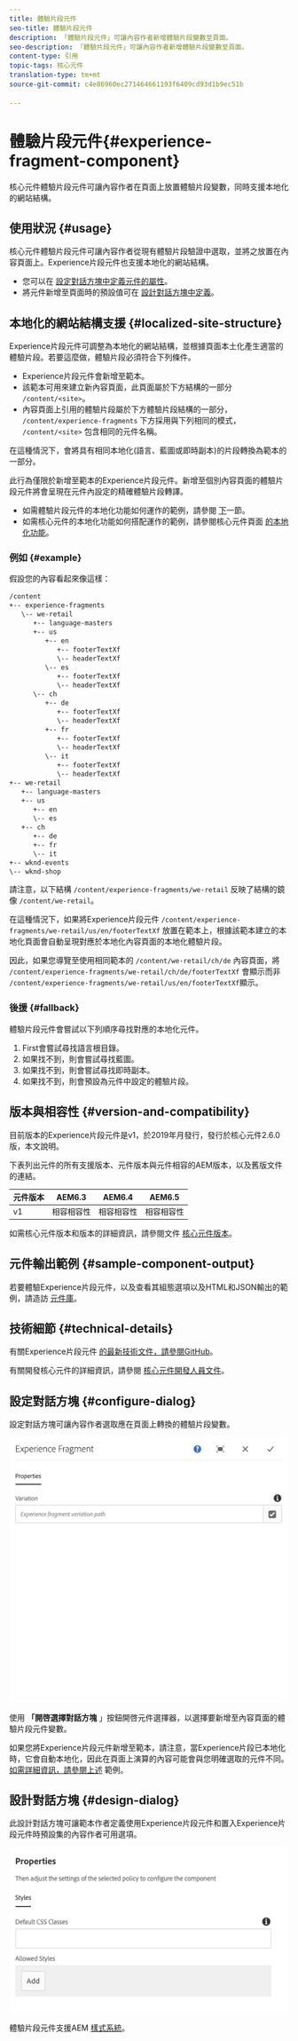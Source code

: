 ```yaml
---
title: 體驗片段元件
seo-title: 體驗片段元件
description: 「體驗片段元件」可讓內容作者新增體驗片段變數至頁面。
seo-description: 「體驗片段元件」可讓內容作者新增體驗片段變數至頁面。
content-type: 引用
topic-tags: 核心元件
translation-type: tm+mt
source-git-commit: c4e86960ec271464661193f6409cd93d1b9ec51b

---
```



# 體驗片段元件{#experience-fragment-component}

核心元件體驗片段元件可讓內容作者在頁面上放置體驗片段變數，同時支援本地化的網站結構。

## 使用狀況 {#usage}

核心元件體驗片段元件可讓內容作者從現有體驗片段驗證中選取，並將之放置在內容頁面上。Experience片段元件也支援本地化的網站結構。

* 您可以在 [設定對話方塊中定義元件的屬性](#configure-dialog)。
* 將元件新增至頁面時的預設值可在 [設計對話方塊中定義](#design-dialog)。

## 本地化的網站結構支援 {#localized-site-structure}

Experience片段元件可調整為本地化的網站結構，並根據頁面本土化產生適當的體驗片段。若要這麼做，體驗片段必須符合下列條件。

* Experience片段元件會新增至範本。
* 該範本可用來建立新內容頁面，此頁面屬於下方結構的一部分 `/content/<site>`。
* 內容頁面上引用的體驗片段屬於下方體驗片段結構的一部分， `/content/experience-fragments` 下方採用與下列相同的模式， `/content/<site>` 包含相同的元件名稱。

在這種情況下，會將具有相同本地化(語言、藍圖或即時副本)的片段轉換為範本的一部分。

此行為僅限於新增至範本的Experience片段元件。新增至個別內容頁面的體驗片段元件將會呈現在元件內設定的精確體驗片段轉譯。

* 如需體驗片段元件的本地化功能如何運作的範例，請參閱 [下](#example)一節。
* 如需核心元件的本地化功能如何搭配運作的範例，請參閱核心元件頁面 [的本地化功能](localization.md)。

### 例如 {#example}

假設您的內容看起來像這樣：

```
/content
+-- experience-fragments
   \-- we-retail
      +-- language-masters
      +-- us
         +-- en
            +-- footerTextXf
            \-- headerTextXf
         \-- es
            +-- footerTextXf
            \-- headerTextXf
      \-- ch
         +-- de
            +-- footerTextXf
            \-- headerTextXf
         +-- fr
            +-- footerTextXf
            \-- headerTextXf
         \-- it
            +-- footerTextXf
            \-- headerTextXf
+-- we-retail
   +-- language-masters
   +-- us
      +-- en
      \-- es
   +-- ch
      +-- de
      +-- fr
      \-- it
+-- wknd-events
\-- wknd-shop
```

請注意，以下結構 `/content/experience-fragments/we-retail` 反映了結構的鏡像 `/content/we-retail`。

在這種情況下，如果將Experience片段元件 `/content/experience-fragments/we-retail/us/en/footerTextXf` 放置在範本上，根據該範本建立的本地化頁面會自動呈現對應於本地化內容頁面的本地化體驗片段。

因此，如果您導覽至使用相同範本的 `/content/we-retail/ch/de` 內容頁面，將 `/content/experience-fragments/we-retail/ch/de/footerTextXf` 會顯示而非 `/content/experience-fragments/we-retail/us/en/footerTextXf`顯示。

### 後援 {#fallback}

體驗片段元件會嘗試以下列順序尋找對應的本地化元件。

1. First會嘗試尋找語言根目錄。
1. 如果找不到，則會嘗試尋找藍圖。
1. 如果找不到，則會嘗試尋找即時副本。
1. 如果找不到，則會預設為元件中設定的體驗片段。

## 版本與相容性 {#version-and-compatibility}

目前版本的Experience片段元件是v1，於2019年月發行，發行於核心元件2.6.0版，本文說明。

下表列出元件的所有支援版本、元件版本與元件相容的AEM版本，以及舊版文件的連結。

| 元件版本 | AEM6.3 | AEM6.4 | AEM6.5 |
|--- |--- |--- |---|
| v1 | 相容相容性 | 相容相容性 | 相容相容性 |

如需核心元件版本和版本的詳細資訊，請參閱文件 [核心元件版本](versions.md)。

## 元件輸出範例 {#sample-component-output}

若要體驗Experience片段元件，以及查看其組態選項以及HTML和JSON輸出的範例，請造訪 [元件庫](http://opensource.adobe.com/aem-core-wcm-components/library/experience-fragment.html)。

## 技術細節 {#technical-details}

有關Experience片段元件 [的最新技術文件，請參閱GitHub](https://github.com/adobe/aem-core-wcm-components/tree/master/content/src/content/jcr_root/apps/core/wcm/components/experience-fragment/v1/experience-fragment)。

有關開發核心元件的詳細資訊，請參閱 [核心元件開發人員文件](developing.md)。

## 設定對話方塊 {#configure-dialog}

設定對話方塊可讓內容作者選取應在頁面上轉換的體驗片段變數。

![](assets/screen-shot-2019-08-23-10.49.21.png)

使用 **「開啓選擇對話方塊** 」按鈕開啓元件選擇器，以選擇要新增至內容頁面的體驗片段元件變數。

如果您將Experience片段元件新增至範本，請注意，當Experience片段已本地化時，它會自動本地化，因此在頁面上演算的內容可能會與您明確選取的元件不同。[如需詳細資訊，請參閱上述](#example) 範例。

## 設計對話方塊 {#design-dialog}

此設計對話方塊可讓範本作者定義使用Experience片段元件和置入Experience片段元件時預設集的內容作者可用選項。

![](assets/screen-shot-2019-08-23-10.48.36.png)

體驗片段元件支援AEM [樣式系統](authoring.md#component-styling)。
